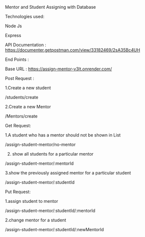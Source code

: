Mentor and Student Assigning with Database

Technologies used:

Node Js

Express

API Documentation : https://documenter.getpostman.com/view/33182469/2sA35Bc4UH

End Points :

Base URL : https://assign-mentor-v3lt.onrender.com/

Post Request :

1.Create a new student

/students/create

2.Create a new Mentor

/Mentors/create

Get Request:

1.A student who has a mentor should not be shown in List

/assign-student-mentor/no-mentor

2. show all students for a particular mentor

/assign-student-mentor/:mentorId

3.show the previously assigned mentor for a particular student

/assign-student-mentor/:studentId

Put Request:

1.assign student to mentor

/assign-student-mentor/:studentId/:mentorId

2.change mentor for a student

/assign-student-mentor/:studentId/:newMentorId

